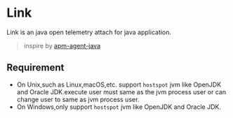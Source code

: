 # Link

Link is an java open telemetry attach for java application.

> inspire by [apm-agent-java](https://github.com/elastic/apm-agent-java)

## Requirement

* On Unix,such as Linux,macOS,etc. support `hostspot` jvm like OpenJDK and Oracle JDK.execute user must same as the jvm
  process user or can change user to same as jvm process user.
* On Windows,only support `hostspot` jvm like OpenJDK and Oracle JDK.
